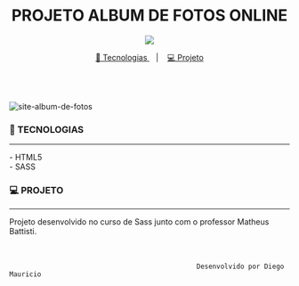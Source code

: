 <h1 align="center">
PROJETO ALBUM DE FOTOS ONLINE
</h1>
<p align="center">
<a target="_blank" rel="noopener noreferrer" href="https://camo.githubusercontent.com/66fe19848b26f90cf13a99b798f742a9e7809b27/68747470733a2f2f696d672e736869656c64732e696f2f62616467652f746563682d66726f6e742d2d656e642d627269676874677265656e"><img src="https://camo.githubusercontent.com/66fe19848b26f90cf13a99b798f742a9e7809b27/68747470733a2f2f696d672e736869656c64732e696f2f62616467652f746563682d66726f6e742d2d656e642d627269676874677265656e" data-canonical-src="https://img.shields.io/badge/tech-front--end-brightgreen" style="max-width:100%;"></a>
<p align="center">
<a href="#projeto-tecnologias">
<g-emoji class="g-emoji" alias="rocket" fallback-src="https://github.githubassets.com/images/icons/emoji/unicode/1f680.png">🚀</g-emoji>
Tecnologias
</a></h1>
&nbsp;&nbsp;&nbsp;|&nbsp;&nbsp;&nbsp;
<a href="#projeto-projeto">
<g-emoji class="g-emoji" alias="computer" fallback-src="https://github.githubassets.com/images/icons/emoji/unicode/1f4bb.png">💻</g-emoji>
Projeto
</a>


</p> <br>
<br><br>
<img alt="site-album-de-fotos" src="https://ik.imagekit.io/uw8itmckuzw/mockup_Z51_JPsrLVU.jpg?updatedAt=1639675654347"></a>

### 🚀 TECNOLOGIAS
<hr>
- HTML5<br>
- SASS<br>

### 💻 PROJETO
<hr>
Projeto desenvolvido no curso de Sass junto com o professor Matheus Battisti.<br><br><br>









                                                   Desenvolvido por Diego Mauricio
